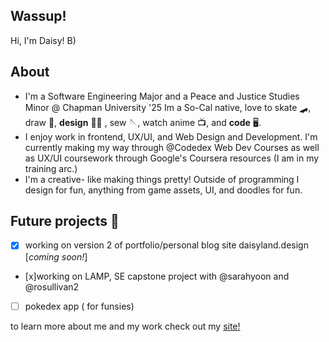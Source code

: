 ## Wassup!   

Hi, I'm Daisy! B)

## About
-  I'm a Software Engineering Major and a Peace and Justice Studies Minor @ Chapman University '25 <break>
    Im a So-Cal native, love to skate 🛹, draw 🎨, **design** 🧑‍🎨 , sew 🪡, watch anime 📺, and **code** 🖥️. 
- I enjoy work in frontend, UX/UI, and Web Design and Development.
    I'm currently making my way through @Codedex Web Dev Courses as well as UX/UI coursework through Google's Coursera resources (I am in my training arc.)
- I'm a creative- like making things pretty!
    Outside of programming I design for fun, anything from game assets, UI, and doodles for fun.

## Future projects 📝 
- [x] working on version 2 of portfolio/personal blog site  <break>
      daisyland.design [*coming soon!*]
- [x]working on LAMP,  SE capstone project with @sarahyoon and @rosullivan2
- [ ] pokedex app ( for funsies)

to learn more about me and my work check out my [site!](https://daisyb3ll.github.io/daisyb3ll.io/)
